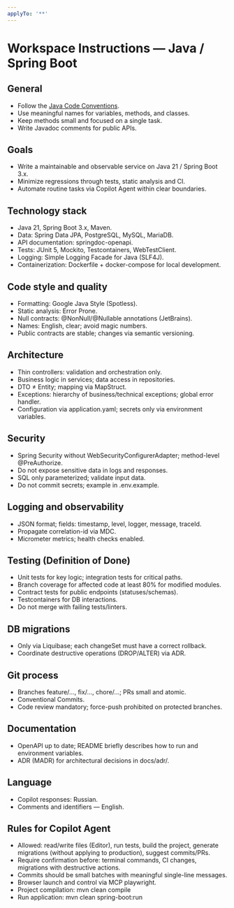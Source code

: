 ```yaml
---
applyTo: '**'
---
```

# Workspace Instructions — Java / Spring Boot

## General
- Follow the [Java Code Conventions](https://www.oracle.com/java/technologies/javase/codeconventions-contents.html).
- Use meaningful names for variables, methods, and classes.
- Keep methods small and focused on a single task.
- Write Javadoc comments for public APIs.

## Goals
- Write a maintainable and observable service on Java 21 / Spring Boot 3.x.
- Minimize regressions through tests, static analysis and CI.
- Automate routine tasks via Copilot Agent within clear boundaries.

## Technology stack
- Java 21, Spring Boot 3.x, Maven.
- Data: Spring Data JPA, PostgreSQL, MySQL, MariaDB.
- API documentation: springdoc-openapi.
- Tests: JUnit 5, Mockito, Testcontainers, WebTestClient.
- Logging: Simple Logging Facade for Java (SLF4J).
- Containerization: Dockerfile + docker-compose for local development.

## Code style and quality
- Formatting: Google Java Style (Spotless).
- Static analysis: Error Prone.
- Null contracts: @NonNull/@Nullable annotations (JetBrains).
- Names: English, clear; avoid magic numbers.
- Public contracts are stable; changes via semantic versioning.

## Architecture
- Thin controllers: validation and orchestration only.
- Business logic in services; data access in repositories.
- DTO ≠ Entity; mapping via MapStruct.
- Exceptions: hierarchy of business/technical exceptions; global error handler.
- Configuration via application.yaml; secrets only via environment variables.

## Security
- Spring Security without WebSecurityConfigurerAdapter; method-level @PreAuthorize.
- Do not expose sensitive data in logs and responses.
- SQL only parameterized; validate input data.
- Do not commit secrets; example in .env.example.

## Logging and observability
- JSON format; fields: timestamp, level, logger, message, traceId.
- Propagate correlation-id via MDC.
- Micrometer metrics; health checks enabled.

## Testing (Definition of Done)
- Unit tests for key logic; integration tests for critical paths.
- Branch coverage for affected code at least 80% for modified modules.
- Contract tests for public endpoints (statuses/schemas).
- Testcontainers for DB interactions.
- Do not merge with failing tests/linters.

## DB migrations
- Only via Liquibase; each changeSet must have a correct rollback.
- Coordinate destructive operations (DROP/ALTER) via ADR.

## Git process
- Branches feature/…, fix/…, chore/…; PRs small and atomic.
- Conventional Commits.
- Code review mandatory; force-push prohibited on protected branches.

## Documentation
- OpenAPI up to date; README briefly describes how to run and environment variables.
- ADR (MADR) for architectural decisions in docs/adr/.

## Language
- Copilot responses: Russian.
- Comments and identifiers — English.

## Rules for Copilot Agent
- Allowed: read/write files (Editor), run tests, build the project, generate migrations (without applying to production), suggest commits/PRs.
- Require confirmation before: terminal commands, CI changes, migrations with destructive actions.
- Commits should be small batches with meaningful single-line messages.
- Browser launch and control via MCP playwright.
- Project compilation: mvn clean compile
- Run application: mvn clean spring-boot:run
